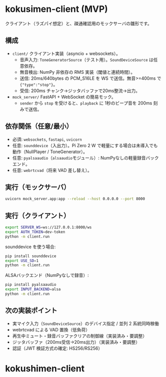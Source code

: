 # kokusimen-client (MVP)

クライアント（ラズパイ想定）と、疎通確認用のモックサーバの雛形です。

## 構成

- `client/` クライアント実装（asyncio + websockets）。
  - 音声入力: `ToneGeneratorSource`（テスト用）。`SoundDeviceSource` は任意依存。
  - 無音検出: NumPy 非依存の RMS 実装（閾値と連続時間）。
  - 送信: 20ms/640bytes の PCM_S16LE を WS で送信。無音>=400ms で `{"type":"stop"}`。
  - 受信: 200ms チャンク→ジッタバッファで20ms整流→出力。
- `mock_server/` FastAPI + WebSocket の簡易モック。
  - `sender` から `stop` を受けると、`playback` に 1秒のビープ音を 200ms 刻みで送信。

## 依存関係（任意/最小）

- 必須: `websockets`, `fastapi`, `uvicorn`
- 任意: `sounddevice`（入出力）。Pi Zero 2 W で軽量にする場合は未導入でも動作（NullPlayer / ToneGenerator）。
- 任意: `pyalsaaudio`（`alsaaudio`モジュール）: NumPyなしの軽量録音バックエンド。
- 任意: `webrtcvad`（将来 VAD 差し替え）。

## 実行（モックサーバ）

```bash
uvicorn mock_server.app:app --reload --host 0.0.0.0 --port 8000
```

## 実行（クライアント）

```bash
export SERVER_WS=ws://127.0.0.1:8000/ws
export AUTH_TOKEN=dev-token
python -m client.run
```

sounddevice を使う場合:

```bash
pip install sounddevice
export USE_SD=1
python -m client.run
```

ALSAバックエンド（NumPyなしで録音）:

```bash
pip install pyalsaaudio
export INPUT_BACKEND=alsa
python -m client.run
```

## 次の実装ポイント

- 実マイク入力（`SoundDeviceSource`）のデバイス指定 / 並列 2 系統同時稼働
- webrtcvad による VAD 置換（低負荷）
- 再生中ミュート・録音バッファクリアの制御線（実装済み・要調整）
- ジッタバッファ（200ms受信→20ms出力）（実装済み・要調整）
- 認証（JWT 検証方式の確定: HS256/RS256）
# kokushimen-client
